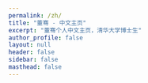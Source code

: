 ```yaml
---
permalink: /zh/
title: "董骞 - 中文主页"
excerpt: "董骞个人中文主页，清华大学博士生"
author_profile: false
layout: null
header: false
sidebar: false
masthead: false
---
```


<!DOCTYPE html>
<html lang="zh-CN">
<head>
    <meta charset="UTF-8">
    <meta name="viewport" content="width=device-width, initial-scale=1.0">
    <title>董骞 - 清华大学信息检索实验室</title>
    <link rel="stylesheet" href="https://cdnjs.cloudflare.com/ajax/libs/font-awesome/6.4.0/css/all.min.css">
    <link href="https://fonts.googleapis.com/css2?family=Inter:wght@300;400;500;600;700&display=swap" rel="stylesheet">
    <style>
        * {
            margin: 0;
            padding: 0;
            box-sizing: border-box;
        }

        body {
            font-family: 'Inter', -apple-system, BlinkMacSystemFont, 'Segoe UI', Roboto, sans-serif;
            line-height: 1.6;
            color: #1a1a1a;
            background: #f8fafc;
            overflow-x: hidden;
        }

        /* 平滑滚动 */
        html {
            scroll-behavior: smooth;
        }

        /* 导航栏 */
        .navbar {
            position: fixed;
            top: 0;
            width: 100%;
            background: rgba(255, 255, 255, 0.95);
            backdrop-filter: blur(20px);
            border-bottom: 1px solid rgba(0, 0, 0, 0.1);
            z-index: 1000;
            transition: all 0.3s ease;
        }

        .nav-container {
            max-width: 1200px;
            margin: 0 auto;
            padding: 1rem 2rem;
            display: flex;
            justify-content: space-between;
            align-items: center;
        }

        .nav-logo {
            font-size: 1.25rem;
            font-weight: 700;
            color: #6366f1;
            text-decoration: none;
        }

        .nav-links {
            display: flex;
            gap: 2rem;
            list-style: none;
        }

        .nav-links a {
            text-decoration: none;
            color: #4b5563;
            font-weight: 500;
            transition: color 0.3s ease;
            position: relative;
        }

        .nav-links a:hover {
            color: #6366f1;
        }

        .nav-links a::after {
            content: '';
            position: absolute;
            bottom: -5px;
            left: 0;
            width: 0;
            height: 2px;
            background: #6366f1;
            transition: width 0.3s ease;
        }

        .nav-links a:hover::after {
            width: 100%;
        }

        .lang-switch {
            background: linear-gradient(135deg, #6366f1, #8b5cf6);
            color: white;
            padding: 0.5rem 1rem;
            border-radius: 20px;
            text-decoration: none;
            font-size: 0.875rem;
            font-weight: 500;
            transition: all 0.3s ease;
            border: none;
            cursor: pointer;
        }

        .lang-switch:hover {
            transform: translateY(-2px);
            box-shadow: 0 10px 20px rgba(99, 102, 241, 0.3);
        }

        /* Hero Section */
        .hero {
            min-height: 100vh;
            background: linear-gradient(135deg, #667eea 0%, #764ba2 100%);
            display: flex;
            align-items: center;
            justify-content: center;
            position: relative;
            overflow: hidden;
            margin-top: 80px;
        }

        .hero::before {
            content: '';
            position: absolute;
            top: 0;
            left: 0;
            right: 0;
            bottom: 0;
            background:
                radial-gradient(circle at 20% 80%, rgba(120, 119, 198, 0.3) 0%, transparent 50%),
                radial-gradient(circle at 80% 20%, rgba(255, 119, 198, 0.3) 0%, transparent 50%);
            animation: float 6s ease-in-out infinite;
        }

        @keyframes float {
            0%, 100% { transform: translateY(0px) rotate(0deg); }
            50% { transform: translateY(-20px) rotate(180deg); }
        }

        .hero-content {
            text-align: center;
            color: white;
            z-index: 2;
            position: relative;
            max-width: 800px;
            padding: 0 2rem;
        }

        .hero-badge {
            display: inline-block;
            background: rgba(255, 255, 255, 0.2);
            padding: 0.5rem 1rem;
            border-radius: 50px;
            font-size: 0.875rem;
            margin-bottom: 1rem;
            backdrop-filter: blur(10px);
            border: 1px solid rgba(255, 255, 255, 0.3);
        }

        .hero h1 {
            font-size: clamp(2.5rem, 8vw, 4rem);
            font-weight: 700;
            margin-bottom: 1rem;
            background: linear-gradient(135deg, #ffffff, #e0e7ff);
            -webkit-background-clip: text;
            -webkit-text-fill-color: transparent;
            background-clip: text;
        }

        .hero .subtitle {
            font-size: clamp(1.2rem, 3vw, 1.5rem);
            margin-bottom: 2rem;
            opacity: 0.9;
            font-weight: 300;
        }

        .hero-intro {
            max-width: 600px;
            margin: 2rem auto 0;
            font-size: 1.1rem;
            line-height: 1.6;
            opacity: 0.9;
        }

        .hero-buttons {
            display: flex;
            gap: 1rem;
            justify-content: center;
            flex-wrap: wrap;
            margin-top: 2rem;
        }

        .btn-primary {
            background: rgba(255, 255, 255, 0.2);
            color: white;
            padding: 1rem 2rem;
            border-radius: 50px;
            text-decoration: none;
            font-weight: 500;
            transition: all 0.3s ease;
            backdrop-filter: blur(10px);
            border: 1px solid rgba(255, 255, 255, 0.3);
            display: inline-flex;
            align-items: center;
            gap: 0.5rem;
        }

        .btn-primary:hover {
            background: rgba(255, 255, 255, 0.3);
            transform: translateY(-3px);
            box-shadow: 0 20px 40px rgba(0, 0, 0, 0.2);
        }

        /* Sections */
        .section {
            padding: 5rem 2rem;
            max-width: 1200px;
            margin: 0 auto;
        }

        .section-header {
            text-align: center;
            margin-bottom: 3rem;
        }

        .section-title {
            font-size: clamp(2rem, 5vw, 2.5rem);
            font-weight: 700;
            color: #1a1a1a;
            margin-bottom: 1rem;
            position: relative;
        }

        .section-title::after {
            content: '';
            position: absolute;
            bottom: -10px;
            left: 50%;
            transform: translateX(-50%);
            width: 60px;
            height: 4px;
            background: linear-gradient(90deg, #6366f1, #8b5cf6);
            border-radius: 2px;
        }

        .section-subtitle {
            font-size: 1.125rem;
            color: #6b7280;
            max-width: 600px;
            margin: 0 auto;
        }

        /* Research Interests */
        .research-grid {
            display: grid;
            grid-template-columns: repeat(auto-fit, minmax(300px, 1fr));
            gap: 2rem;
            margin-top: 3rem;
        }

        .research-card {
            background: white;
            padding: 2rem;
            border-radius: 20px;
            box-shadow: 0 10px 30px rgba(0, 0, 0, 0.1);
            transition: all 0.3s ease;
            border: 1px solid rgba(0, 0, 0, 0.05);
            position: relative;
            overflow: hidden;
        }

        .research-card::before {
            content: '';
            position: absolute;
            top: 0;
            left: 0;
            right: 0;
            height: 4px;
            background: linear-gradient(90deg, #6366f1, #8b5cf6);
            transform: scaleX(0);
            transition: transform 0.3s ease;
        }

        .research-card:hover {
            transform: translateY(-10px);
            box-shadow: 0 20px 40px rgba(0, 0, 0, 0.15);
        }

        .research-card:hover::before {
            transform: scaleX(1);
        }

        .research-icon {
            width: 60px;
            height: 60px;
            background: linear-gradient(135deg, #6366f1, #8b5cf6);
            border-radius: 15px;
            display: flex;
            align-items: center;
            justify-content: center;
            margin-bottom: 1.5rem;
            font-size: 1.5rem;
            color: white;
        }

        .research-title {
            font-size: 1.25rem;
            font-weight: 600;
            margin-bottom: 1rem;
            color: #1a1a1a;
        }

        .research-desc {
            color: #6b7280;
            line-height: 1.6;
        }

        /* Timeline */
        .timeline {
            position: relative;
            padding: 2rem 0;
        }

        .timeline::before {
            content: '';
            position: absolute;
            left: 50%;
            top: 0;
            bottom: 0;
            width: 2px;
            background: linear-gradient(180deg, #6366f1, #8b5cf6);
            transform: translateX(-50%);
        }

        .timeline-item {
            position: relative;
            margin: 3rem 0;
            opacity: 0;
            transform: translateY(50px);
            animation: fadeInUp 0.6s ease forwards;
        }

        .timeline-item:nth-child(1) { animation-delay: 0.1s; }
        .timeline-item:nth-child(2) { animation-delay: 0.2s; }
        .timeline-item:nth-child(3) { animation-delay: 0.3s; }

        @keyframes fadeInUp {
            to {
                opacity: 1;
                transform: translateY(0);
            }
        }

        .timeline-content {
            background: white;
            padding: 2rem;
            border-radius: 15px;
            box-shadow: 0 10px 30px rgba(0, 0, 0, 0.1);
            width: 45%;
            position: relative;
        }

        .timeline-item:nth-child(odd) .timeline-content {
            margin-left: auto;
        }

        .timeline-dot {
            position: absolute;
            left: 50%;
            top: 2rem;
            width: 16px;
            height: 16px;
            background: #6366f1;
            border-radius: 50%;
            transform: translateX(-50%);
            border: 3px solid white;
            box-shadow: 0 0 0 3px rgba(99, 102, 241, 0.2);
        }

        .timeline-date {
            color: #6366f1;
            font-weight: 600;
            margin-bottom: 0.5rem;
        }

        .timeline-title {
            font-size: 1.125rem;
            font-weight: 600;
            margin-bottom: 0.5rem;
            color: #1a1a1a;
        }

        .timeline-desc {
            color: #6b7280;
        }

        /* Contact Section */
        .contact {
            background: linear-gradient(135deg, #667eea 0%, #764ba2 100%);
            color: white;
            padding: 5rem 2rem;
        }

        .contact-grid {
            display: grid;
            grid-template-columns: repeat(auto-fit, minmax(250px, 1fr));
            gap: 2rem;
            max-width: 1000px;
            margin: 0 auto;
        }

        .contact-item {
            background: rgba(255, 255, 255, 0.1);
            padding: 2rem;
            border-radius: 15px;
            text-align: center;
            backdrop-filter: blur(10px);
            border: 1px solid rgba(255, 255, 255, 0.2);
            transition: all 0.3s ease;
        }

        .contact-item:hover {
            background: rgba(255, 255, 255, 0.15);
            transform: translateY(-5px);
        }

        .contact-icon {
            font-size: 2.5rem;
            margin-bottom: 1rem;
            opacity: 0.9;
        }

        .contact-title {
            font-size: 1.125rem;
            font-weight: 600;
            margin-bottom: 0.5rem;
        }

        .contact a {
            color: white;
            text-decoration: none;
            opacity: 0.9;
            transition: opacity 0.3s ease;
        }

        .contact a:hover {
            opacity: 1;
        }

        /* Floating particles */
        .particles {
            position: fixed;
            top: 0;
            left: 0;
            width: 100%;
            height: 100%;
            pointer-events: none;
            z-index: 1;
        }

        .particle {
            position: absolute;
            background: rgba(255, 255, 255, 0.1);
            border-radius: 50%;
            animation: float-particle 20s infinite linear;
        }

        @keyframes float-particle {
            0% {
                transform: translateY(100vh) rotate(0deg);
                opacity: 0;
            }
            10% {
                opacity: 1;
            }
            90% {
                opacity: 1;
            }
            100% {
                transform: translateY(-100vh) rotate(360deg);
                opacity: 0;
            }
        }

        /* Responsive Design */
        @media (max-width: 768px) {
            .nav-links {
                display: none;
            }

            .hero {
                margin-top: 60px;
            }

            .timeline::before {
                left: 30px;
            }

            .timeline-content {
                width: calc(100% - 60px);
                margin-left: 60px !important;
            }

            .timeline-dot {
                left: 30px;
            }

            .hero-buttons {
                flex-direction: column;
                align-items: center;
            }

            .research-grid {
                grid-template-columns: 1fr;
            }
        }

        /* Loading Animation */
        .fade-in {
            opacity: 0;
            transform: translateY(30px);
            animation: fadeIn 0.8s ease forwards;
        }

        @keyframes fadeIn {
            to {
                opacity: 1;
                transform: translateY(0);
            }
        }

        /* Publications Section */
        .publications-container {
            max-width: 1000px;
            margin: 0 auto;
        }

        .publication-section {
            background: white;
            border-radius: 15px;
            box-shadow: 0 10px 30px rgba(0, 0, 0, 0.1);
            margin-bottom: 1.5rem;
            overflow: hidden;
        }

        .publication-header {
            display: flex;
            align-items: center;
            justify-content: space-between;
            padding: 1.5rem 2rem;
            cursor: pointer;
            transition: all 0.3s ease;
            border-bottom: 1px solid rgba(0, 0, 0, 0.05);
        }

        .publication-header:hover {
            background: rgba(99, 102, 241, 0.05);
        }

        .publication-header h3 {
            font-size: 1.25rem;
            font-weight: 600;
            color: #1a1a1a;
            margin: 0;
            display: flex;
            align-items: center;
            gap: 0.5rem;
        }

        .publication-header i:first-child {
            color: #6366f1;
            font-size: 1.2rem;
        }

        .publication-header i:last-child {
            color: #6b7280;
            transition: transform 0.3s ease;
        }

        .publication-header.active i:last-child {
            transform: rotate(180deg);
        }

        .publication-content {
            max-height: 0;
            overflow: hidden;
            transition: max-height 0.3s ease;
        }

        .publication-content.active {
            max-height: 2000px;
        }

        .publication-grid {
            display: grid;
            gap: 1rem;
            padding: 1.5rem 2rem;
        }

        .publication-item {
            padding: 1rem;
            border-radius: 10px;
            background: #f8fafc;
            border-left: 4px solid #6366f1;
            transition: all 0.3s ease;
        }

        .publication-item:hover {
            background: #f1f5f9;
            transform: translateX(5px);
        }

        .publication-year {
            font-size: 0.875rem;
            font-weight: 600;
            color: #6366f1;
            margin-bottom: 0.25rem;
        }

        .publication-title {
            font-size: 1rem;
            font-weight: 500;
            color: #1a1a1a;
            margin-bottom: 0.25rem;
            line-height: 1.4;
        }

        .publication-venue {
            font-size: 0.875rem;
            color: #6b7280;
            font-style: italic;
        }
    </style>
</head>
<body>
    <!-- Navigation -->
    <nav class="navbar">
        <div class="nav-container">
            <a href="#" class="nav-logo">董骞</a>
            <ul class="nav-links">
                <li><a href="#about">关于我</a></li>
                <li><a href="#research">研究方向</a></li>
                <li><a href="#education">教育经历</a></li>
                <li><a href="#publications">学术发表</a></li>
                <li><a href="#contact">联系方式</a></li>
            </ul>
            <a href="/" class="lang-switch">English</a>
        </div>
    </nav>

    <!-- Floating Particles -->
    <div class="particles" id="particles"></div>

    <!-- Hero Section -->
    <section class="hero" id="about">
        <div class="hero-content fade-in">
            <div class="hero-badge">
                <i class="fas fa-graduation-cap"></i> Ph.D. Candidate
            </div>
            <h1>董骞</h1>
            <p class="subtitle">
                <a href="https://www.cs.tsinghua.edu.cn/" target="_blank" style="color: white; text-decoration: none;">清华大学计算机科学与技术系</a><br>
                <a href="https://ai.thuir.cn/" target="_blank" style="color: white; text-decoration: none;">信息检索实验室 (THUIR)</a>
            </p>
            <div class="hero-intro">
                <p>
                    我目前在清华大学计算机科学与技术系，信息检索实验室（THUIR）进行攻读博士学位，预计2026年6月毕业。
                    很荣幸能够在马少平教授、刘奕群教授和艾清遥教授的指导下进行学术研究。
                    我还担任多个顶级学术会议的审稿人/程序委员会委员。
                </p>
            </div>
            <div class="hero-buttons">
                <a href="#research" class="btn-primary">
                    <i class="fas fa-microscope"></i>
                    研究方向
                </a>
                <a href="#contact" class="btn-primary">
                    <i class="fas fa-envelope"></i>
                    联系我
                </a>
            </div>
        </div>
    </section>

    
    <!-- Research Interests -->
    <section class="section" id="research" style="background: #f8fafc;">
        <div class="section-header fade-in">
            <h2 class="section-title">研究方向</h2>
            <p class="section-subtitle">专注于以下三个研究领域的探索与创新</p>
        </div>

        <div class="research-grid">
            <div class="research-card fade-in">
                <div class="research-icon">
                    <i class="fas fa-search"></i>
                </div>
                <h3 class="research-title">信息检索</h3>
                <p class="research-desc">
                    传统和神经网络方法用于检索和重排序，专注于提升检索系统的准确性和效率。
                    探索新的检索算法和优化技术。
                </p>
            </div>

            <div class="research-card fade-in">
                <div class="research-icon">
                    <i class="fas fa-brain"></i>
                </div>
                <h3 class="research-title">大语言模型应用</h3>
                <p class="research-desc">
                    利用信息检索技术来增强大语言模型的能力和效率，探索LLM的新应用场景，
                    提升模型性能和实用性。
                </p>
            </div>

            <div class="research-card fade-in">
                <div class="research-icon">
                    <i class="fas fa-text-width"></i>
                </div>
                <h3 class="research-title">长上下文处理</h3>
                <p class="research-desc">
                    使大语言模型能够高效有效地处理长输入和输出，突破上下文长度限制，
                    提升长文本处理能力。
                </p>
            </div>
        </div>
    </section>

    <!-- Education -->
    <section class="section" id="education" style="background: #f8fafc;">
        <div class="section-header fade-in">
            <h2 class="section-title">教育背景</h2>
        </div>

        <div class="research-grid">
            <div class="research-card fade-in">
                <div class="research-icon">
                    <i class="fas fa-laptop-code"></i>
                </div>
                <h3 class="research-title">工程学士</h3>
                <p class="research-desc">
                    <strong><a href="https://www.scut.edu.cn/sse/" target="_blank">华南理工大学软件学院</a></strong><br>
                    <strong>时间：</strong>2015.08 - 2019.06
                </p>
            </div>

            <div class="research-card fade-in">
                <div class="research-icon">
                    <i class="fas fa-flask"></i>
                </div>
                <h3 class="research-title">工程硕士</h3>
                <p class="research-desc">
                    <strong><a href="http://www.is.cas.cn/" target="_blank">中国科学院软件研究所</a></strong><br>
                    <strong>时间：</strong>2019.08 - 2022.06<br>
                </p>
            </div>

            <div class="research-card fade-in">
                <div class="research-icon">
                    <i class="fas fa-university"></i>
                </div>
                <h3 class="research-title">博士研究生</h3>
                <p class="research-desc">
                    <strong><a href="https://ai.thuir.cn/" target="_blank">清华大学计算机科学与技术系</a></strong><br>
                    <strong>时间：</strong>2022.08 - 至今<br>
                </p>
            </div>
        </div>
    </section>

    <!-- Publications Section -->
    <section class="section" id="publications" style="background: #f8fafc;">
        <div class="section-header fade-in">
            <h2 class="section-title">学术发表</h2>
            <p class="section-subtitle">代表性研究成果</p>
        </div>

        <!-- 主要作者论文 -->
        <div class="publications-container">
            <div class="publication-section">
                <div class="publication-header" onclick="togglePublication('primary-author')">
                    <i class="fas fa-star"></i>
                    <h3>主要作者论文</h3>
                    <i class="fas fa-chevron-down"></i>
                </div>
                <div class="publication-content" id="primary-author">
                    <div class="publication-grid">
                        <div class="publication-item">
                            <div class="publication-year">2025</div>
                            <div class="publication-title">SelfRACG: Enabling LLMs to Self-Express and Retrieve for Code Generation</div>
                            <div class="publication-venue">EMNLP 2025</div>
                        </div>
                        <div class="publication-item">
                            <div class="publication-year">2025</div>
                            <div class="publication-title">Qilin: A Multimodal Information Retrieval Dataset with APP-level User Sessions</div>
                            <div class="publication-venue">SIGIR 2025</div>
                        </div>
                        <div class="publication-item">
                            <div class="publication-year">2025</div>
                            <div class="publication-title">DecoupledRAG: An Efficient and Effective Retrieval Augmented Generation Framework via Cross Attention</div>
                            <div class="publication-venue">WWW 2025</div>
                        </div>
                        <div class="publication-item">
                            <div class="publication-year">2024</div>
                            <div class="publication-title">Unsupervised Large Language Model Alignment for Information Retrieval via Contrastive Feedback</div>
                            <div class="publication-venue">SIGIR 2024</div>
                        </div>
                        <div class="publication-item">
                            <div class="publication-year">2023</div>
                            <div class="publication-title">T²Ranking: A Large-scale Chinese Benchmark for Passage Ranking</div>
                            <div class="publication-venue">SIGIR 2023</div>
                        </div>
                        <div class="publication-item">
                            <div class="publication-year">2023</div>
                            <div class="publication-title">I³Retriever: Incorporating Implicit Interaction in Pre-trained Language Models for Passage Retrieval</div>
                            <div class="publication-venue">CIKM 2023</div>
                        </div>
                        <div class="publication-item">
                            <div class="publication-year">2022</div>
                            <div class="publication-title">Incorporating Explicit Knowledge in Pre-trained Language Models for Passage Re-ranking</div>
                            <div class="publication-venue">SIGIR 2022</div>
                        </div>
                        <div class="publication-item">
                            <div class="publication-year">2021</div>
                            <div class="publication-title">Legal Judgment Prediction via Relational Learning</div>
                            <div class="publication-venue">SIGIR 2021</div>
                        </div>
                        <div class="publication-item">
                            <div class="publication-year">2021</div>
                            <div class="publication-title">Disentangled Graph Recurrent Network for Document Ranking</div>
                            <div class="publication-venue">Data Science and Engineering 2021</div>
                        </div>
                        <div class="publication-item">
                            <div class="publication-year">2021</div>
                            <div class="publication-title">Latent Graph Recurrent Network for Document Ranking</div>
                            <div class="publication-venue">DASFAA 2021</div>
                        </div>
                    </div>
                </div>
            </div>

            <!-- 合作作者论文 -->
            <div class="publication-section">
                <div class="publication-header" onclick="togglePublication('co-author')">
                    <i class="fas fa-users"></i>
                    <h3>合作作者论文</h3>
                    <i class="fas fa-chevron-down"></i>
                </div>
                <div class="publication-content" id="co-author">
                    <div class="publication-grid">
                        <div class="publication-item">
                            <div class="publication-year">2025</div>
                            <div class="publication-title">GLM-4.5: Agentic, Reasoning, and Coding (ARC) Foundation Models</div>
                            <div class="publication-venue">Technical Report of Z.ai</div>
                        </div>
                        <div class="publication-item">
                            <div class="publication-year">2025</div>
                            <div class="publication-title">BLADE: Enhancing Black-Box Large Language Models with Small Domain-Specific Models</div>
                            <div class="publication-venue">AAAI 2025</div>
                        </div>
                        <div class="publication-item">
                            <div class="publication-year">2025</div>
                            <div class="publication-title">DELTA: Pre-train a Discriminative Encoder for Legal Case Retrieval via Structural Word Alignment</div>
                            <div class="publication-venue">AAAI 2025</div>
                        </div>
                        <div class="publication-item">
                            <div class="publication-year">2025</div>
                            <div class="publication-title">CalibraEval: Calibrating Prediction Distribution to Mitigate Selection Bias in LLMs-as-Judges</div>
                            <div class="publication-venue">ACL 2025</div>
                        </div>
                        <div class="publication-item">
                            <div class="publication-year">2025</div>
                            <div class="publication-title">LLMs-as-Judges: A Comprehensive Survey on LLM-based Evaluation Methods</div>
                            <div class="publication-venue">Survey</div>
                        </div>
                        <div class="publication-item">
                            <div class="publication-year">2024</div>
                            <div class="publication-title">LexiLaw: A Scalable Legal Language Model for Comprehensive Legal Understanding</div>
                            <div class="publication-venue">2024</div>
                        </div>
                        <div class="publication-item">
                            <div class="publication-year">2023</div>
                            <div class="publication-title">SAILER: Structure-aware Pre-trained Language Model for Legal Case Retrieval</div>
                            <div class="publication-venue">SIGIR 2023</div>
                        </div>
                        <div class="publication-item">
                            <div class="publication-year">2023</div>
                            <div class="publication-title">Incorporating Social-Aware User Preference for Video Recommendation</div>
                            <div class="publication-venue">WISE 2023</div>
                        </div>
                        <div class="publication-item">
                            <div class="publication-year">2019</div>
                            <div class="publication-title">Emotion Recognition Based on Multi-View Body Gestures</div>
                            <div class="publication-venue">ICIP 2019</div>
                        </div>
                    </div>
                </div>
            </div>
        </div>
    </section>


    <!-- Contact Section -->
    <section class="contact" id="contact">
        <div class="section-header fade-in">
            <h2 class="section-title" style="color: white;">联系方式</h2>
        </div>

        <div class="contact-grid">
            <div class="contact-item fade-in">
                <div class="contact-icon">
                    <i class="fas fa-envelope"></i>
                </div>
                <h3 class="contact-title">邮箱</h3>
                <p><a href="mailto:qiandong.97@qq.com">qiandong.97@qq.com</a></p>
            </div>

            <div class="contact-item fade-in">
                <div class="contact-icon">
                    <i class="fab fa-google"></i>
                </div>
                <h3 class="contact-title">Google Scholar</h3>
                <p><a href="https://scholar.google.com/citations?user=m88SZGgAAAAJ&hl=en" target="_blank">谷歌学术</a></p>
            </div>

            <div class="contact-item fade-in">
                <div class="contact-icon">
                    <i class="fab fa-github"></i>
                </div>
                <h3 class="contact-title">GitHub</h3>
                <p><a href="https://github.com/CSQianDong" target="_blank">CSQianDong</a></p>
            </div>
        </div>
    </section>

    <script>
        // Generate floating particles
        function createParticles() {
            const particlesContainer = document.getElementById('particles');
            const particleCount = 50;

            for (let i = 0; i < particleCount; i++) {
                const particle = document.createElement('div');
                particle.className = 'particle';

                const size = Math.random() * 4 + 2;
                particle.style.width = size + 'px';
                particle.style.height = size + 'px';
                particle.style.left = Math.random() * 100 + '%';
                particle.style.animationDelay = Math.random() * 20 + 's';
                particle.style.animationDuration = (Math.random() * 20 + 20) + 's';

                particlesContainer.appendChild(particle);
            }
        }

        // Intersection Observer for animations
        function initAnimations() {
            const observer = new IntersectionObserver((entries) => {
                entries.forEach(entry => {
                    if (entry.isIntersecting) {
                        entry.target.style.animationPlayState = 'running';
                    }
                });
            }, { threshold: 0.1 });

            document.querySelectorAll('.fade-in').forEach(el => {
                el.style.animationPlayState = 'paused';
                observer.observe(el);
            });
        }

        // Smooth scrolling for navigation links
        function initSmoothScroll() {
            document.querySelectorAll('a[href^="#"]').forEach(anchor => {
                anchor.addEventListener('click', function (e) {
                    e.preventDefault();
                    const target = document.querySelector(this.getAttribute('href'));
                    if (target) {
                        target.scrollIntoView({
                            behavior: 'smooth',
                            block: 'start'
                        });
                    }
                });
            });
        }

        // Navbar scroll effect
        function initNavbar() {
            const navbar = document.querySelector('.navbar');
            let lastScroll = 0;

            window.addEventListener('scroll', () => {
                const currentScroll = window.pageYOffset;

                if (currentScroll > 100) {
                    navbar.style.background = 'rgba(255, 255, 255, 0.98)';
                    navbar.style.boxShadow = '0 2px 20px rgba(0, 0, 0, 0.1)';
                } else {
                    navbar.style.background = 'rgba(255, 255, 255, 0.95)';
                    navbar.style.boxShadow = 'none';
                }

                lastScroll = currentScroll;
            });
        }

        // Toggle publication sections
        function togglePublication(sectionId) {
            const content = document.getElementById(sectionId);
            const header = content.previousElementSibling;
            const icon = header.querySelector('i:last-child');

            content.classList.toggle('active');
            header.classList.toggle('active');
        }

        // Initialize everything when DOM is loaded
        document.addEventListener('DOMContentLoaded', () => {
            createParticles();
            initAnimations();
            initSmoothScroll();
            initNavbar();
        });
    </script>
</body>
</html>